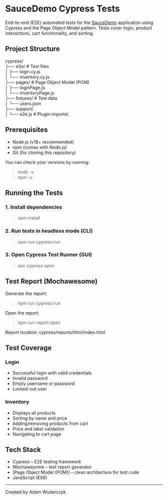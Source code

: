 #  SauceDemo Cypress Tests

End-to-end (E2E) automated tests for the [SauceDemo](https://www.saucedemo.com/) application using Cypress and the Page Object Model pattern. Tests cover login, product interactions, cart functionality, and sorting.

##  Project Structure

cypress/\
├── e2e/ # Test files\
│ ├── login.cy.js\
│ └── inventory.cy.js\
├── pages/ # Page Object Model (POM)\
│ ├── loginPage.js\
│ └── inventoryPage.js\
├── fixtures/ # Test data\
│ └── users.json\
├── support/\
│ └── e2e.js # Plugin imports\

## Prerequisites

- Node.js (v18+ recommended)
- npm (comes with Node.js)
- Git (for cloning this repository)

You can check your versions by running:
>node -v\
>npm -v

## Running the Tests

### 1. Install dependencies


> npm install

### 2. Run tests in headless mode (CLI)

>npm run cypress:run

### 3. Open Cypress Test Runner (GUI)
> npx cypress open


## Test Report (Mochawesome)

Generate the report:
> npm run cypress:run

Open the report:
> npm run report:open

Report location: cypress/reports/html/index.html


## Test Coverage

### Login
- Successful login with valid credentials
- Invalid password
- Empty username or password
- Locked-out user

### Inventory
- Displays all products
- Sorting by name and price
- Adding/removing products from cart
- Price and label validation
- Navigating to cart page

## Tech Stack

- Cypress – E2E testing framework
- Mochawesome – test report generator
- [Page Object Model (POM)] – clean architecture for test code
- JavaScript (ES6)

____
Created by Adam Wudarczyk

